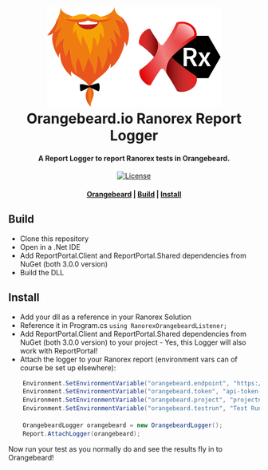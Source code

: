 <h1 align="center">
  <a href="https://github.com/orangebeard-io/Ranorex-Logger">
    <img src="https://raw.githubusercontent.com/orangebeard-io/Ranorex-Logger/master/.github/logo.svg" alt="Orangebeard.io FitNesse TestSystemListener" height="200">
  </a>
  <br>Orangebeard.io Ranorex Report Logger<br>
</h1>

<h4 align="center">A Report Logger to report Ranorex tests in Orangebeard.</h4>

<p align="center">
  <a href="https://github.com/orangebeard-io/Ranorex-Logger/blob/master/LICENSE.txt">
    <img src="https://img.shields.io/github/license/orangebeard-io/Ranorex-Logger?style=flat-square"
      alt="License" />
  </a>
</p>

<div align="center">
  <h4>
    <a href="https://orangebeard.io">Orangebeard</a> |
    <a href="#build">Build</a> |
    <a href="#install">Install</a>
  </h4>
</div>

## Build
 * Clone this repository
 * Open in a .Net IDE
 * Add ReportPortal.Client and ReportPortal.Shared dependencies from NuGet (both 3.0.0 version)
 * Build the DLL

## Install

 * Add your dll as a reference in your Ranorex Solution
 * Reference it in Program.cs `using RanorexOrangebeardListener;`
 * Add ReportPortal.Client and ReportPortal.Shared dependencies from NuGet (both 3.0.0 version) to your project - Yes, this Logger will also work with ReportPortal!
 * Attach the logger to your Ranorex report (environment vars can of course be set up elsewhere):
```cs
    Environment.SetEnvironmentVariable("orangebeard.endpoint", "https://your-instance.orangebeard.app");
    Environment.SetEnvironmentVariable("orangebeard.token", "api-token-for-orangebeard");
    Environment.SetEnvironmentVariable("orangebeard.project", "projectname");
    Environment.SetEnvironmentVariable("orangebeard.testrun", "Test Run name");

    OrangebeardLogger orangebeard = new OrangebeardLogger();
    Report.AttachLogger(orangebeard);
```

Now run your test as you normally do and see the results fly in to Orangebeard!

